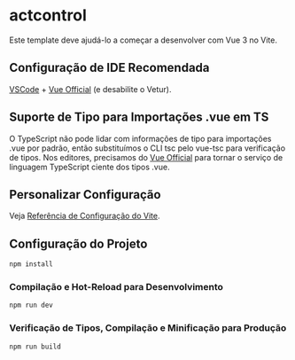 # actcontrol

Este template deve ajudá-lo a começar a desenvolver com Vue 3 no Vite.

## Configuração de IDE Recomendada

[VSCode](https://code.visualstudio.com/) + [Vue Official](https://marketplace.visualstudio.com/items?itemName=Vue.volar) (e desabilite o Vetur).

## Suporte de Tipo para Importações .vue em TS

O TypeScript não pode lidar com informações de tipo para importações .vue por padrão, então substituímos o CLI tsc pelo vue-tsc para verificação de tipos. Nos editores, precisamos do [Vue Official](https://marketplace.visualstudio.com/items?itemName=Vue.volar) para tornar o serviço de linguagem TypeScript ciente dos tipos .vue.

## Personalizar Configuração

Veja [Referência de Configuração do Vite](https://vitejs.dev/config/).

## Configuração do Projeto

```sh
npm install
```

### Compilação e Hot-Reload para Desenvolvimento

```sh
npm run dev
```

### Verificação de Tipos, Compilação e Minificação para Produção

```sh
npm run build
```

